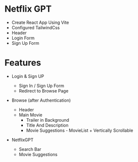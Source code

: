 # Netflix GPT

- Create React App Using Vite
- Configured TailwindCss
- Header
- Login Form
- Sign Up Form

# Features

- Login & Sign UP

  - Sign In / Sign Up Form
  - Redirect to Browse Page

- Browse (after Authentication)

  - Header
  - Main Movie
    - Trailer in Background
    - Title And Description
    - Movie Suggestions - MovieList + Vertically Scrollable

- NetflixGPT
  - Search Bar
  - Movie Suggestions
